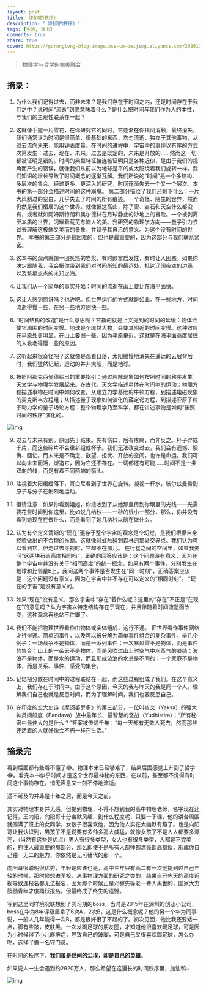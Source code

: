 ```yaml
---
layout: post
title: 《时间的秩序》
description: "《时间的秩序》"
tags: [生活, 读书]
comments: true
share: true
cover: https://puronglong-blog-image.oss-cn-beijing.aliyuncs.com/20201201094700.png
---
```


> 物理学与哲学的完美融合

<!-- more -->

## 摘录：

1. 为什么我们记得过去，而非未来？是我们存在于时间之内，还是时间存在于我们之中？说时间“流逝”到底意味着什么？是什么把时间与我们作为人的本性，与我们的主观性联系在一起？

2. 这就像手握一片雪花，在你研究它的同时，它逐渐在你指间消融，最终消失。我们通常认为时间是很简单、很基础的东西，均匀流逝，独立于其他事物，从过去流向未来，能用钟表度量。在时间的进程中，宇宙中的事件以有序的方式次第发生：过去、现在、未来。过去是既定的，未来是开放的……然而这一切都被证明是错的。时间的典型特征接连被证明只是各种近似，是由于我们的视角而产生的错误，就像我们从前以为地球是平的或太阳绕着我们旋转一样。我们知识的增长导致了时间概念的逐渐瓦解。我们所说的“时间”是一个多结构、多层次的集合。经过更多、更深入的研究，时间逐渐失去一个又一个层次。本书的第一部分会描述时间的这种崩塌。 第二部分描绘了我们还剩下什么：一片大风刮过的空白，几乎失去了时间的所有痕迹。一个奇怪、陌生的世界，然而仍然是我们栖居的这个世界。就像抵达高山，除了雪、岩石和天空什么都没有，或者就如阿姆斯特朗和奥尔德林在月球静止的沙地上的冒险。一个被剥离至本质的世界，闪耀着荒芜与恼人的美。我研究的物理学方向——量子引力尝试去理解这极端又美丽的景象，并赋予其自洽的意义。为这个没有时间的世界。 本书的第三部分是最困难的，但也是最重要的，因为这部分与我们联系紧密。

3. 这本书的观点就像一团炙热的岩浆，有时颇富启发性，有时让人困惑。如果你决定跟随我，我会把你带到我们对时间所知的最远处，抵达辽阔夜空的边缘，以及繁星点点的未知之海。

4. 让我们从一个简单的事实开始：时间的流逝在山上要比在海平面快。

5. 这让人感到惊讶吗？也许吧。但世界运行的方式就是如此。在一些地方，时间流逝得慢一些，在另一些地方则快一些。

6. “时间结构的改造”是什么意思呢？它指的就是上文提到的时间的延缓：物体会使它周围的时间变慢。地球是个庞然大物，会使其附近的时间变慢。这种效应在平原处更明显，在山上要弱一些，因为平原更近。这就是在海平面高度居住的人衰老得慢一些的原因。

7. 这听起来很奇怪吧？这就像是观看日落，太阳缓慢地消失在遥远的云层背后时，我们猛然记起，运动的并非太阳，而是地球。

8. 按照阿那克西曼德给出的重要指引：通过理解现象如何按照时间的秩序发生，天文学与物理学发展起来。在古代，天文学描述星体在时间中的运动；物理方程描述事物在时间中如何改变。从建立力学基础的牛顿方程，到描述电磁现象的麦克斯韦方程组；从描述量子现象如何演化的薛定谔方程，到描述亚原子粒子动力学的量子场论方程：整个物理学乃至科学，都在讲述事物是如何“按照时间的秩序”演化的。

![img](https://puronglong-blog-image.oss-cn-beijing.aliyuncs.com/20201201102425.png)

9. 过去与未来有别。原因先于结果。先有伤口，后有疼痛，而非反之。杯子碎成千片，而这些碎片不会重新组成杯子。我们无法改变过去，我们会有遗憾、懊悔、回忆。而未来是不确定、欲望、担忧、开放的空间，也许是命运。我们可以向未来而活，塑造它，因为它还不存在。一切都还有可能……时间不是一条双向的线，而是有着不同两端的箭头。

10. 注视着太阳缓缓落下，哥白尼看到了世界在旋转。凝视一杯水，玻尔兹曼看到原子与分子在剧烈地运动。

11. 但请注意：如果你看到姐姐，你接收到了从她那里传到你眼里的光线——光需要花些时间到你这里，比如说几纳秒——一秒的很小一部分，那么，你并没有看到她现在在做什么，而是看到了她几纳秒以前在做什么。

12. 认为有个定义清晰的“现在”遍存于整个宇宙的观念是个幻觉，是我们根据自身经验做出的不合理的推断。这就像彩虹触碰到森林的那处交界点。我们认为可以看到它，但走过去寻找时，它却不在那儿。 在行星之间的空间里，如果我要问“这两块石头高度相同吗”，正确的回答应该是：这个问题没有意义，因为在整个宇宙中并没有关于“相同高度”的统一概念。如果有两个事件，分别发生在地球和比邻星b上，我问这两个事件是否发生在“同一时刻”，正确答案应该是：这个问题没有意义，因为在宇宙中并不存在可以定义的“相同时刻”。 “现在的宇宙”是没有意义的。

13. 如果“现在”没有意义，那么宇宙中“存在”着什么呢？这里的“存在”不正是“在现在”的意思吗？认为宇宙以特定结构存在于现在，并且伴随着时间流逝而改变，这种观念再也站不住脚了。

14. 我们不能把物理世界看作由物体或实体组成，这行不通。 把世界看作事件网络才行得通。简单的事件，以及可以被分解为简单事件组合的复杂事件。举几个例子：一场战争不是物体，而是一系列事件；一次暴风雪不是物体，而是事件的集合；山上的一朵云不是物体，而是风吹过山上时空气中水蒸气的凝结；波浪不是物体，而是水的运动，而且形成波浪的水总是不同的；一个家庭不是物体，而是关系、事件、感受的集合。

15. 记忆把分散在时间中的过程联结在一起，而这些过程组成了我们。在这个意义上，我们存在于时间中。由于这个原因，今天的我与昨天的我是同一个人。理解我们自己也就是反思时间，而为了理解时间，我们也要反思自己。 

16. 在印度的宏大史诗《摩诃婆罗多》的第三部分，一位叫夜叉（Yaksa）的强大神灵问般度（Pandava）族中最年长、最智慧的坚战（Yudhistira）：“所有秘密中最伟大的是什么？”答案被传颂千年：“每一天都有无数人死去，然而那些还活着的人就好像会不朽一样在生活。”

## 摘录完

看到后面都有些看不懂了😂。物理本来已经够难了，结果后面感觉上升到了哲学😂。看完本书似乎时间才是这个世界最神秘的东西，在以前，甚至都不觉得有时间这个事物存在，悄无声息又一刻不停地流逝。

遥不可及的并非是十年之后，而是今天之前。

其实对物理本身并无感，但提到物理，不得不想到我的高中物理老师，名字现在还记得，王向阳，向阳哥十分幽默风趣，到什么程度呢，只要一下课，他的讲台周围就围满了班上的女同学，女孩子很喜欢他，因为他人实在太幽默有趣了。也是向阳哥让我认识到，男孩子不是说要有多帅多高大威猛，就像女孩子不是人人都要多漂亮，（当然有这些是优点）男人有很多类型，女人也有很多类型，人都是不完美的，抓住人最重要的那部分，那么即使不是所有人都帅都漂亮都高都瘦，形成你自己独一无二的魅力，你依然是无可替代的那一个。

向阳哥很聪明很优秀，年轻是应该也是，高中三年只有高二有一次他提到过自己年轻的时候，那时候想进军校，从事物理方面的研究之类的，结果自己先天的高度近视导致连报名都无法报名，因为那个时候正是邓稼先等老一辈人离世的，国家大力鼓励青年才俊踊跃报名。但最终成了终生的遗憾。

写到这里同样境况联想到了实习期的boss，当时是2015年在深圳的创业小公司，boss在华为8年评级里拿了6次A，2次B，这是什么概念呢？他的另一个华为同事说，一般人几年能得一次B，都是很好很了不起的了。初次见面，他比我还要矮一点，脚有些跛，皮肤黑，一次发踢足球的朋友圈，才知道他很喜欢踢足球，可是因为小时候得了小儿麻痹症，导致自己的跛脚，可是自己又很喜欢踢足球，怎么办呢，选择了做一名守门员。

在时间的秩序下，**我们虽是世间的尘埃，却是自己的英雄**。

如果说人一生会遇到约2920万人，那么希望在这漫长的时间秩序里，加油鸭~

![img](https://puronglong-blog-image.oss-cn-beijing.aliyuncs.com/20201201113530.png)

